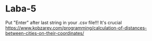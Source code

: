 # Laba-5
Put "Enter" after last string in your .csv file!!! It's crucial
https://www.kobzarev.com/programming/calculation-of-distances-between-cities-on-their-coordinates/
